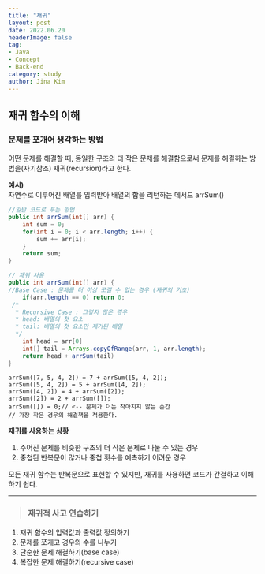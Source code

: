 ```yaml
---
title: "재귀"
layout: post
date: 2022.06.20
headerImage: false
tag:
- Java
- Concept
- Back-end
category: study
author: Jina Kim
---
```


## 재귀 함수의 이해
### 문제를 쪼개어 생각하는 방법

어떤 문제를 해결할 때, 동일한 구조의 더 작은 문제를 해결함으로써 문제를 해결하는 방법을(자기참조) 재귀(recursion)라고 한다.


**예시)**  
자연수로 이루어진 배열를 입력받아 배열의 합을 리턴하는 메서드 arrSum()

```java
//일반 코드로 푸는 방법
public int arrSum(int[] arr) {
	int sum = 0;
	for(int i = 0; i < arr.length; i++) {
		sum += arr[i];
	}
	return sum;
}
```
```java
// 재귀 사용
public int arrSum(int[] arr) {
//Base Case : 문제를 더 이상 쪼갤 수 없는 경우 (재귀의 기초)
	if(arr.length == 0) return 0;
 /*
  * Recursive Case : 그렇지 않은 경우
  * head: 배열의 첫 요소
  * tail: 배열의 첫 요소만 제거된 배열
  */
	int head = arr[0]
	int[] tail = Arrays.copyOfRange(arr, 1, arr.length);
	return head + arrSum(tail)
}
```
```
arrSum([7, 5, 4, 2]) = 7 + arrSum([5, 4, 2]);
arrSum([5, 4, 2]) = 5 + arrSum([4, 2]);
arrSum([4, 2]) = 4 + arrSum([2]);
arrSum([2]) = 2 + arrSum([]);
arrSum([]) = 0;// <-- 문제가 더는 작아지지 않는 순간
// 가장 작은 경우의 해결책을 적용한다.
```

**재귀를 사용하는 상황**  

1. 주어진 문제를 비슷한 구조의 더 작은 문제로 나눌 수 있는 경우  
2. 중첩된 반복문이 많거나 중첩 횟수를 예측하기 어려운 경우  


모든 재귀 함수는 반복문으로 표현할 수 있지만, 재귀를 사용하면 코드가 간결하고 이해하기 쉽다.

-----
 > ### 재귀적 사고 연습하기
1. 재귀 함수의 입력값과 출력값 정의하기
2. 문제를 쪼개고 경우의 수를 나누기
3. 단순한 문제 해결하기(base case)
4. 복잡한 문제 해결하기(recursive case)
